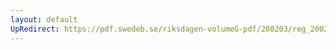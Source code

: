 ```yaml
---
layout: default
UpRedirect: https://pdf.swedeb.se/riksdagen-volumeG-pdf/200203/reg_200203/reg_200203_0220.pdf
---
```


